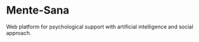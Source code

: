 # Mente-Sana
Web platform for psychological support with artificial intelligence and social approach.
